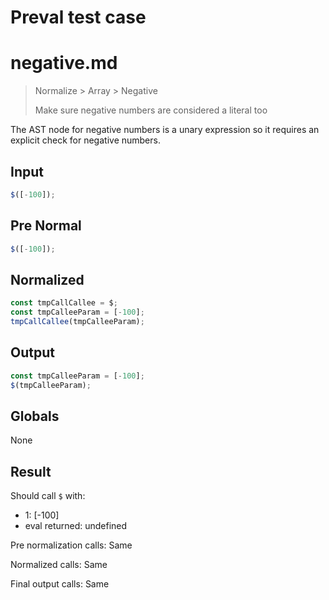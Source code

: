 # Preval test case

# negative.md

> Normalize > Array > Negative
>
> Make sure negative numbers are considered a literal too

The AST node for negative numbers is a unary expression so it requires an explicit check for negative numbers.

## Input

`````js filename=intro
$([-100]);
`````

## Pre Normal

`````js filename=intro
$([-100]);
`````

## Normalized

`````js filename=intro
const tmpCallCallee = $;
const tmpCalleeParam = [-100];
tmpCallCallee(tmpCalleeParam);
`````

## Output

`````js filename=intro
const tmpCalleeParam = [-100];
$(tmpCalleeParam);
`````

## Globals

None

## Result

Should call `$` with:
 - 1: [-100]
 - eval returned: undefined

Pre normalization calls: Same

Normalized calls: Same

Final output calls: Same
